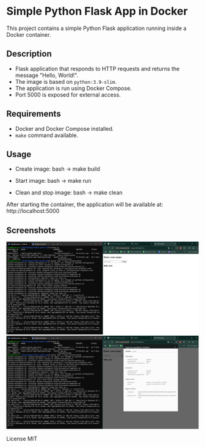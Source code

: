 # Simple Python Flask App in Docker

This project contains a simple Python Flask application running inside a Docker container.

## Description

- Flask application that responds to HTTP requests and returns the message "Hello, World!".
- The image is based on `python:3.9-slim`.
- The application is run using Docker Compose.
- Port 5000 is exposed for external access.

## Requirements

- Docker and Docker Compose installed.
- `make` command available.

## Usage

- Create image:
bash -> make build

- Start image:
bash -> make run

- Clean and stop image:
bash -> make clean

After starting the container, the application will be available at:
http://localhost:5000

## Screenshots

![App running](screenshots/app_running.jpg)
![Nginx logs](screenshots/app_cert.jpg)

License
MIT
